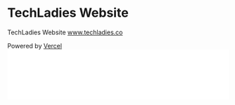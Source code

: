 # TechLadies Website
TechLadies Website www.techladies.co

Powered by [Vercel](https://vercel.com/?utm_source=techladies&utm_campaign=oss)
<img src="./public/img/vercel.svg">
